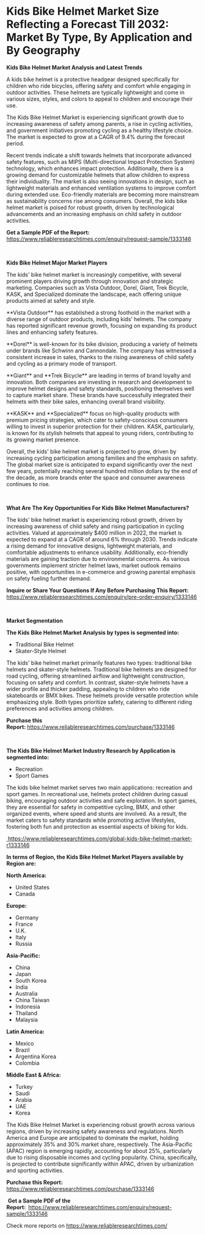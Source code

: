 <p><h1>Kids Bike Helmet Market Size Reflecting a Forecast Till 2032: Market By Type, By Application and By Geography</h1></p><p><strong>Kids Bike Helmet Market Analysis and Latest Trends</strong></p>
<p><p>A kids bike helmet is a protective headgear designed specifically for children who ride bicycles, offering safety and comfort while engaging in outdoor activities. These helmets are typically lightweight and come in various sizes, styles, and colors to appeal to children and encourage their use. </p><p>The Kids Bike Helmet Market is experiencing significant growth due to increasing awareness of safety among parents, a rise in cycling activities, and government initiatives promoting cycling as a healthy lifestyle choice. The market is expected to grow at a CAGR of 9.4% during the forecast period. </p><p>Recent trends indicate a shift towards helmets that incorporate advanced safety features, such as MIPS (Multi-directional Impact Protection System) technology, which enhances impact protection. Additionally, there is a growing demand for customizable helmets that allow children to express their individuality. The market is also seeing innovations in design, such as lightweight materials and enhanced ventilation systems to improve comfort during extended use. Eco-friendly materials are becoming more mainstream as sustainability concerns rise among consumers. Overall, the kids bike helmet market is poised for robust growth, driven by technological advancements and an increasing emphasis on child safety in outdoor activities.</p></p>
<p><strong>Get a Sample PDF of the Report:&nbsp;</strong> <a href="https://www.reliableresearchtimes.com/enquiry/request-sample/1333146?utm_campaign=3571&utm_medium=2&utm_source=Github&utm_content=ia&utm_term=24032025&utm_id=kids-bike-helmet">https://www.reliableresearchtimes.com/enquiry/request-sample/1333146</a></p>
<p>&nbsp;</p>
<p><strong>Kids Bike Helmet Major Market Players</strong></p>
<p><p>The kids' bike helmet market is increasingly competitive, with several prominent players driving growth through innovation and strategic marketing. Companies such as Vista Outdoor, Dorel, Giant, Trek Bicycle, KASK, and Specialized dominate the landscape, each offering unique products aimed at safety and style.</p><p>**Vista Outdoor** has established a strong foothold in the market with a diverse range of outdoor products, including kids’ helmets. The company has reported significant revenue growth, focusing on expanding its product lines and enhancing safety features.</p><p>**Dorel** is well-known for its bike division, producing a variety of helmets under brands like Schwinn and Cannondale. The company has witnessed a consistent increase in sales, thanks to the rising awareness of child safety and cycling as a primary mode of transport.</p><p>**Giant** and **Trek Bicycle** are leading in terms of brand loyalty and innovation. Both companies are investing in research and development to improve helmet designs and safety standards, positioning themselves well to capture market share. These brands have successfully integrated their helmets with their bike sales, enhancing overall brand visibility.</p><p>**KASK** and **Specialized** focus on high-quality products with premium pricing strategies, which cater to safety-conscious consumers willing to invest in superior protection for their children. KASK, particularly, is known for its stylish helmets that appeal to young riders, contributing to its growing market presence.</p><p>Overall, the kids' bike helmet market is projected to grow, driven by increasing cycling participation among families and the emphasis on safety. The global market size is anticipated to expand significantly over the next few years, potentially reaching several hundred million dollars by the end of the decade, as more brands enter the space and consumer awareness continues to rise.</p></p>
<p>&nbsp;</p>
<p><strong>What Are The Key Opportunities For Kids Bike Helmet Manufacturers?</strong></p>
<p><p>The kids' bike helmet market is experiencing robust growth, driven by increasing awareness of child safety and rising participation in cycling activities. Valued at approximately $400 million in 2022, the market is expected to expand at a CAGR of around 6% through 2030. Trends indicate a rising demand for innovative designs, lightweight materials, and comfortable adjustments to enhance usability. Additionally, eco-friendly materials are gaining traction due to environmental concerns. As various governments implement stricter helmet laws, market outlook remains positive, with opportunities in e-commerce and growing parental emphasis on safety fueling further demand.</p></p>
<p><strong>Inquire or Share Your Questions If Any Before Purchasing This Report:</strong> <a href="https://www.reliableresearchtimes.com/enquiry/pre-order-enquiry/1333146?utm_campaign=3571&utm_medium=2&utm_source=Github&utm_content=ia&utm_term=24032025&utm_id=kids-bike-helmet">https://www.reliableresearchtimes.com/enquiry/pre-order-enquiry/1333146</a></p>
<p>&nbsp;</p>
<p><strong>Market Segmentation</strong></p>
<p><strong>The Kids Bike Helmet Market Analysis by types is segmented into:</strong></p>
<p><ul><li>Traditional Bike Helmet</li><li>Skater-Style Helmet</li></ul></p>
<p><p>The kids' bike helmet market primarily features two types: traditional bike helmets and skater-style helmets. Traditional bike helmets are designed for road cycling, offering streamlined airflow and lightweight construction, focusing on safety and comfort. In contrast, skater-style helmets have a wider profile and thicker padding, appealing to children who ride skateboards or BMX bikes. These helmets provide versatile protection while emphasizing style. Both types prioritize safety, catering to different riding preferences and activities among children.</p></p>
<p><strong>Purchase this Report:&nbsp;</strong><a href="https://www.reliableresearchtimes.com/purchase/1333146?utm_campaign=3571&utm_medium=2&utm_source=Github&utm_content=ia&utm_term=24032025&utm_id=kids-bike-helmet">https://www.reliableresearchtimes.com/purchase/1333146</a></p>
<p>&nbsp;</p>
<p><strong>The Kids Bike Helmet Market Industry Research by Application is segmented into:</strong></p>
<p><ul><li>Recreation</li><li>Sport Games</li></ul></p>
<p><p>The kids bike helmet market serves two main applications: recreation and sport games. In recreational use, helmets protect children during casual biking, encouraging outdoor activities and safe exploration. In sport games, they are essential for safety in competitive cycling, BMX, and other organized events, where speed and stunts are involved. As a result, the market caters to safety standards while promoting active lifestyles, fostering both fun and protection as essential aspects of biking for kids.</p></p>
<p><a href="https://www.reliableresearchtimes.com/global-kids-bike-helmet-market-r1333146?utm_campaign=3571&utm_medium=2&utm_source=Github&utm_content=ia&utm_term=24032025&utm_id=kids-bike-helmet">&nbsp;https://www.reliableresearchtimes.com/global-kids-bike-helmet-market-r1333146</a></p>
<p><strong>In terms of Region, the Kids Bike Helmet Market Players available by Region are:</strong></p>
<p>
    <p> <strong> North America: </strong>
        <ul>
            <li>United States</li>
            <li>Canada</li>
        </ul>
        </p> 
    <p> <strong> Europe: </strong>
        <ul>
            <li>Germany</li>
            <li>France</li>
            <li>U.K.</li>
            <li>Italy</li>
            <li>Russia</li>
        </ul>
        </p> 
    <p> <strong> Asia-Pacific: </strong>
        <ul>
            <li>China</li>
            <li>Japan</li>
            <li>South Korea</li>
            <li>India</li>
            <li>Australia</li>
            <li>China Taiwan</li>
            <li>Indonesia</li>
            <li>Thailand</li>
            <li>Malaysia</li>
        </ul>
        </p> 
    <p> <strong> Latin America: </strong>
        <ul>
            <li>Mexico</li>
            <li>Brazil</li>
            <li>Argentina Korea</li>
            <li>Colombia</li>
        </ul>
        </p> 
    <p> <strong> Middle East & Africa: </strong>
        <ul>
            <li>Turkey</li>
            <li>Saudi</li>
            <li>Arabia</li>
            <li>UAE</li>
            <li>Korea</li>
        </ul>
    </p>
    </p>
<p><p>The Kids Bike Helmet Market is experiencing robust growth across various regions, driven by increasing safety awareness and regulations. North America and Europe are anticipated to dominate the market, holding approximately 35% and 30% market share, respectively. The Asia-Pacific (APAC) region is emerging rapidly, accounting for about 25%, particularly due to rising disposable incomes and cycling popularity. China, specifically, is projected to contribute significantly within APAC, driven by urbanization and sporting activities.</p></p>
<p><strong>Purchase this Report: </strong><a href="https://www.reliableresearchtimes.com/purchase/1333146?utm_campaign=3571&utm_medium=2&utm_source=Github&utm_content=ia&utm_term=24032025&utm_id=kids-bike-helmet">https://www.reliableresearchtimes.com/purchase/1333146</a></p>
<p>&nbsp;<strong>Get a Sample PDF of the Report:&nbsp;&nbsp;</strong><a href="https://www.reliableresearchtimes.com/enquiry/request-sample/1333146?utm_campaign=3571&utm_medium=2&utm_source=Github&utm_content=ia&utm_term=24032025&utm_id=kids-bike-helmet">https://www.reliableresearchtimes.com/enquiry/request-sample/1333146</a></p>
<p><strong></strong></p>
<p>Check more reports on <a href="https://www.reliableresearchtimes.com/?utm_campaign=3571&utm_medium=2&utm_source=Github&utm_content=ia&utm_term=24032025&utm_id=kids-bike-helmet">https://www.reliableresearchtimes.com/</a></p>
